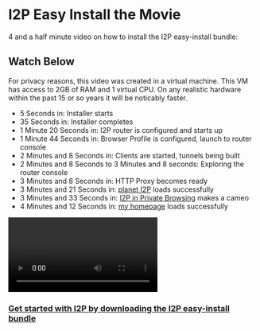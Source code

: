 I2P Easy Install the Movie
==========================

4 and a half minute video on how to install the I2P easy-install bundle:

Watch Below
-----------

For privacy reasons, this video was created in a virtual machine. This VM
has access to 2GB of RAM and 1 virtual CPU. On any realistic hardware
within the past 15 or so years it will be noticably faster.

 - 5 Seconds in: Installer starts
 - 35 Seconds in: Installer completes
 - 1 Minute 20 Seconds in: I2P router is configured and starts up
 - 1 Minute 44 Seconds in: Browser Profile is configured, launch to router console
 - 2 Minutes and 8 Seconds in: Clients are started, tunnels being built
 - 2 Minutes and 8 Seconds to 3 Minutes and 8 seconds: Exploring the router console
 - 3 Minutes and 8 Seconds in: HTTP Proxy becomes ready
 - 3 Minutes and 21 Seconds in: [planet I2P](http://planet.i2p) loads successfully
 - 3 Minutes and 33 Seconds in: [I2P in Private Browsing](https://addons.mozilla.org/en-US/firefox/addon/i2p-in-private-browsing/) makes a cameo
 - 4 Minutes and 12 Seconds in: [my homepage](http://idk.i2p) loads successfully


<video>
    <source src="easyinstall.webm" type="video/webm">
</video>

### [Get started with I2P by downloading the I2P easy-install bundle](https://geti2p.net/en/download/easyinstall)
